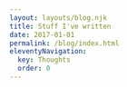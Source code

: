 ```yaml
---
layout: layouts/blog.njk
title: Stuff I've written
date: 2017-01-01
permalink: /blog/index.html
eleventyNavigation:
  key: Thoughts
  order: 0
---
```

